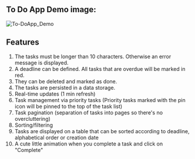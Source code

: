 ## To Do App Demo image:

![To-DoApp_Demo](https://github.com/user-attachments/assets/795a80dd-e053-4a4f-a661-903b890599a3)

## Features
1. The tasks must be longer than 10 characters. Otherwise an error message is displayed.
2. A deadline can be defined. All tasks that are overdue will be marked in red.
3. They can be deleted and marked as done.
4. The tasks are persisted in a data storage.
5. Real-time updates (1 min refresh)
6. Task management via priority tasks (Priority tasks marked with the pin icon will be pinned to the top of the task list)
7. Task pagination (separation of tasks into pages so there's no overcluttering)
8. Sorting/filtering
9. Tasks are displayed on a table that can be sorted according to deadline, alphabetical order or creation date
10. A cute little animation when you complete a task and click on "Complete"
